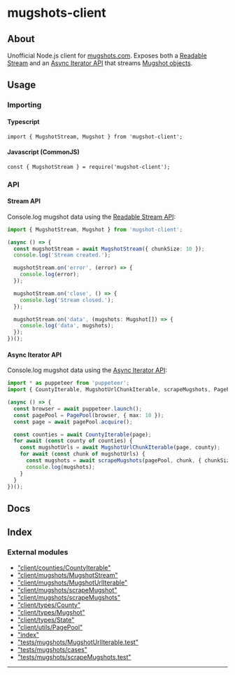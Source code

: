 
mugshots-client
===============

About
-----

Unofficial Node.js client for [mugshots.com](https://mugshots.com/). Exposes both a [Readable Stream](https://nodejs.org/api/stream.html#stream_readable_streams) and an [Async Iterator API](https://developer.mozilla.org/en-US/docs/Web/JavaScript/Reference/Global_Objects/Symbol/asyncIterator) that streams [Mugshot objects](https://github.com/agaricide/mugshots-client/blob/master/src/client/types/Mugshot.ts).

Usage
-----

### Importing

#### Typescript

`import { MugshotStream, Mugshot } from 'mugshot-client';`

#### Javascript (CommonJS)

`const { MugshotStream } = require('mugshot-client');`

### API

#### Stream API

Console.log mugshot data using the [Readable Stream API](https://github.com/agaricide/mugshots-client/blob/master/example/stream.ts):

```ts
import { MugshotStream, Mugshot } from 'mugshot-client';

(async () => {
  const mugshotStream = await MugshotStream({ chunkSize: 10 });
  console.log('Stream created.');

  mugshotStream.on('error', (error) => {
    console.log(error);
  });

  mugshotStream.on('close', () => {
    console.log('Stream closed.');
  });

  mugshotStream.on('data', (mugshots: Mugshot[]) => {
    console.log('data', mugshots);
  });
})();
```

#### Async Iterator API

Console.log mugshot data using the [Async Iterator API](https://github.com/agaricide/mugshots-client/blob/master/example/iterables.ts):

```ts
import * as puppeteer from 'puppeteer';
import { CountyIterable, MugshotUrlChunkIterable, scrapeMugshots, PagePool, Mugshot } from 'mugshot-client';

(async () => {
  const browser = await puppeteer.launch();
  const pagePool = PagePool(browser, { max: 10 });
  const page = await pagePool.acquire();

  const counties = await CountyIterable(page);
  for await (const county of counties) {
    const mugshotUrls = await MugshotUrlChunkIterable(page, county);
    for await (const chunk of mugshotUrls) {
      const mugshots = await scrapeMugshots(pagePool, chunk, { chunkSize: 20 });
      console.log(mugshots);
    }
  }
})();
```

Docs
----

## Index

### External modules

* ["client/counties/CountyIterable"](modules/_client_counties_countyiterable_.md)
* ["client/mugshots/MugshotStream"](modules/_client_mugshots_mugshotstream_.md)
* ["client/mugshots/MugshotUrlIterable"](modules/_client_mugshots_mugshoturliterable_.md)
* ["client/mugshots/scrapeMugshot"](modules/_client_mugshots_scrapemugshot_.md)
* ["client/mugshots/scrapeMugshots"](modules/_client_mugshots_scrapemugshots_.md)
* ["client/types/County"](modules/_client_types_county_.md)
* ["client/types/Mugshot"](modules/_client_types_mugshot_.md)
* ["client/types/State"](modules/_client_types_state_.md)
* ["client/utils/PagePool"](modules/_client_utils_pagepool_.md)
* ["index"](modules/_index_.md)
* ["tests/mugshots/MugshotUrlIterable.test"](modules/_tests_mugshots_mugshoturliterable_test_.md)
* ["tests/mugshots/cases"](modules/_tests_mugshots_cases_.md)
* ["tests/mugshots/scrapeMugshots.test"](modules/_tests_mugshots_scrapemugshots_test_.md)

---

